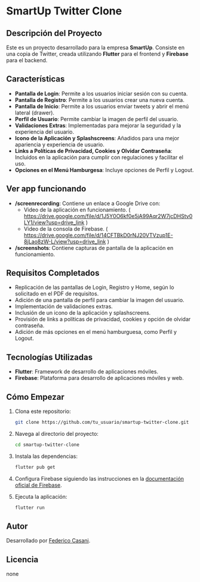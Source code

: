 
# SmartUp Twitter Clone

## Descripción del Proyecto

Este es un proyecto desarrollado para la empresa **SmartUp**. Consiste en una copia de Twitter, creada utilizando **Flutter** para el frontend y **Firebase** para el backend.

## Características

- **Pantalla de Login**: Permite a los usuarios iniciar sesión con su cuenta.
- **Pantalla de Registro**: Permite a los usuarios crear una nueva cuenta.
- **Pantalla de Inicio**: Permite a los usuarios enviar tweets y abrir el menú lateral (drawer).
- **Perfil de Usuario**: Permite cambiar la imagen de perfil del usuario.
- **Validaciones Extras**: Implementadas para mejorar la seguridad y la experiencia del usuario.
- **Icono de la Aplicación y Splashscreens**: Añadidos para una mejor apariencia y experiencia de usuario.
- **Links a Políticas de Privacidad, Cookies y Olvidar Contraseña**: Incluidos en la aplicación para cumplir con regulaciones y facilitar el uso.
- **Opciones en el Menú Hamburgesa**: Incluye opciones de Perfil y Logout.

## Ver app funcionando

- **/screenrecording**: Contiene un enlace a Google Drive con:
  - Video de la aplicación en funcionamiento. ( https://drive.google.com/file/d/1J5Y0O6kf0e5jA99Aqr2W7jcDHStv0LY1/view?usp=drive_link )
  - Video de la consola de Firebase. ( https://drive.google.com/file/d/14CFTBkD0rNJ20VTVzup1E-8jLao8zW-L/view?usp=drive_link )
- **/screenshots**: Contiene capturas de pantalla de la aplicación en funcionamiento.

## Requisitos Completados

- Replicación de las pantallas de Login, Registro y Home, según lo solicitado en el PDF de requisitos.
- Adición de una pantalla de perfil para cambiar la imagen del usuario.
- Implementación de validaciones extras.
- Inclusión de un icono de la aplicación y splashscreens.
- Provisión de links a políticas de privacidad, cookies y opción de olvidar contraseña.
- Adición de más opciones en el menú hamburguesa, como Perfil y Logout.

## Tecnologías Utilizadas

- **Flutter**: Framework de desarrollo de aplicaciones móviles.
- **Firebase**: Plataforma para desarrollo de aplicaciones móviles y web.

## Cómo Empezar

1. Clona este repositorio:
    ```bash
    git clone https://github.com/tu_usuario/smartup-twitter-clone.git
    ```

2. Navega al directorio del proyecto:
    ```bash
    cd smartup-twitter-clone
    ```

3. Instala las dependencias:
    ```bash
    flutter pub get
    ```

4. Configura Firebase siguiendo las instrucciones en la [documentación oficial de Firebase](https://firebase.google.com/docs/flutter/setup).

5. Ejecuta la aplicación:
    ```bash
    flutter run
    ```

## Autor

Desarrollado por [Federico Casani](https://github.com/fedecasani).

## Licencia

none
